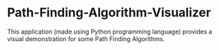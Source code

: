 # Path-Finding-Algorithm-Visualizer
This application (made using Python programming language) provides a visual demonstration for some Path Finding Algorithms.
